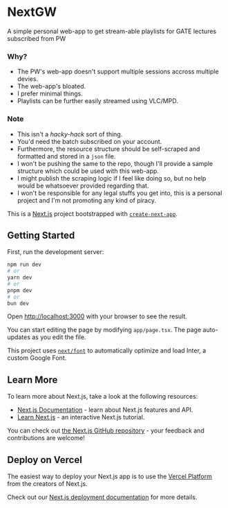 # NextGW
A simple personal web-app to get stream-able playlists for GATE lectures subscribed from PW

### Why?
- The PW's web-app doesn't support multiple sessions accross multiple devies.
- The web-app's bloated.
- I prefer minimal things.
- Playlists can be further easily streamed using VLC/MPD.

### Note
- This isn't a *hacky-hack* sort of thing.
- You'd need the batch subscribed on your account.
- Furthermore, the resource structure should be self-scraped and formatted and stored in a `json` file.
- I won't be pushing the same to the repo, though I'll provide a sample structure which could be used with this web-app.
- I might publish the scraping logic if I feel like doing so, but no help would be whatsoever provided regarding that.
- I won't be responsible for any legal stuffs you get into, this is a personal project and I'm not promoting any kind of piracy.


This is a [Next.js](https://nextjs.org/) project bootstrapped with [`create-next-app`](https://github.com/vercel/next.js/tree/canary/packages/create-next-app).

## Getting Started

First, run the development server:

```bash
npm run dev
# or
yarn dev
# or
pnpm dev
# or
bun dev
```

Open [http://localhost:3000](http://localhost:3000) with your browser to see the result.

You can start editing the page by modifying `app/page.tsx`. The page auto-updates as you edit the file.

This project uses [`next/font`](https://nextjs.org/docs/basic-features/font-optimization) to automatically optimize and load Inter, a custom Google Font.

## Learn More

To learn more about Next.js, take a look at the following resources:

- [Next.js Documentation](https://nextjs.org/docs) - learn about Next.js features and API.
- [Learn Next.js](https://nextjs.org/learn) - an interactive Next.js tutorial.

You can check out [the Next.js GitHub repository](https://github.com/vercel/next.js/) - your feedback and contributions are welcome!

## Deploy on Vercel

The easiest way to deploy your Next.js app is to use the [Vercel Platform](https://vercel.com/new?utm_medium=default-template&filter=next.js&utm_source=create-next-app&utm_campaign=create-next-app-readme) from the creators of Next.js.

Check out our [Next.js deployment documentation](https://nextjs.org/docs/deployment) for more details.
